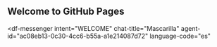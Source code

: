 ## Welcome to GitHub Pages

<script src="https://www.gstatic.com/dialogflow-console/fast/messenger/bootstrap.js?v=1"></script>
<df-messenger
  intent="WELCOME"
  chat-title="Mascarilla"
  agent-id="ac08eb13-0c30-4cc6-b55a-a1e214087d72"
  language-code="es"
></df-messenger>
